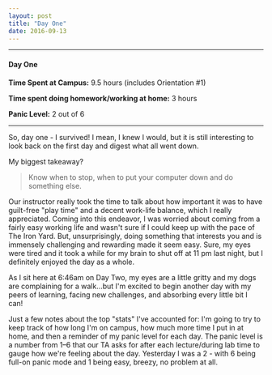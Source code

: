 ```yaml
---
layout: post
title: "Day One"
date: 2016-09-13
---
```

<hr>
<h4>Day One</h4>
<p><strong>Time Spent at Campus:</strong> 9.5 hours (includes Orientation #1)</p>
<p><strong>Time spent doing homework/working at home:</strong> 3 hours</p>
<p><strong>Panic Level:</strong> 2 out of 6</p>
<hr>

<p>So, day one - I survived! I mean, I knew I would, but it is still interesting to look back on the first day and digest what all went down.</p>

<p>My biggest takeaway?</p>

<blockquote>Know when to stop, when to put your computer down and do something else.</blockquote>

<p>Our instructor really took the time to talk about how important it was to have guilt-free "play time" and a decent work-life balance, which I really appreciated. Coming into this endeavor, I was worried about coming from a fairly easy working life and wasn't sure if I could keep up with the pace of The Iron Yard. But, unsurprisingly, doing something that interests you and is immensely challenging and rewarding made it seem easy. Sure, my eyes were tired and it took a while for my brain to shut off at 11 pm last night, but I definitely enjoyed the day as a whole.</p>

<p>As I sit here at 6:46am on Day Two, my eyes are a little gritty and my dogs are complaining for a walk...but I'm excited to begin another day with my peers of learning, facing new challenges, and absorbing every little bit I can!</p>

<p>Just a few notes about the top "stats" I've accounted for: I'm going to try to keep track of how long I'm on campus, how much more time I put in at home, and then a reminder of my panic level for each day. The panic level is a number from 1–6 that our TA asks for after each lecture/during lab time to gauge how we're feeling about the day. Yesterday I was a 2 - with 6 being full-on panic mode and 1 being easy, breezy, no problem at all.</p>
